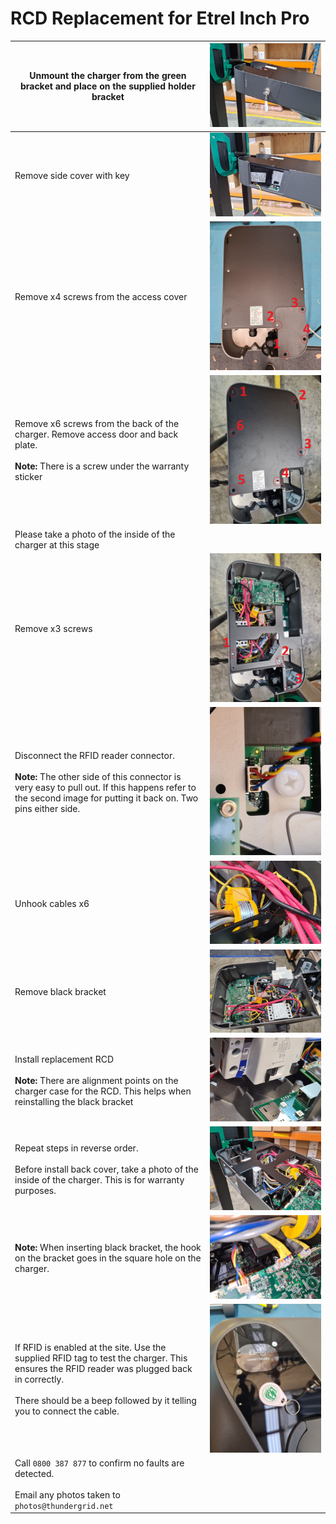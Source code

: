 # RCD Replacement for Etrel Inch Pro
| Unmount the charger from the green bracket and place on the supplied holder bracket                                                                                                                                        | ![RCD 1](https://github.com/Thundergrid149/Thundergrid-Installer-Instructions/blob/18d093390df63c62d9e8cad7efa9ef6a91b8fd97/Files/Etrel%20Inch%20Pro%20RCD%20Replacement/1.jpg)   |
|----------------------------------------------------------------------------------------------------------------------------------------------------------------------------------------------------------------------------|-----------------------------------------------------------------------------------------------------------------------------------------------------------------------------------|
| Remove side cover with key                                                                                                                                                                                                 | ![RCD 2](https://github.com/Thundergrid149/Thundergrid-Installer-Instructions/blob/18d093390df63c62d9e8cad7efa9ef6a91b8fd97/Files/Etrel%20Inch%20Pro%20RCD%20Replacement/2.jpg)   |
| Remove x4 screws from the access cover                                                                                                                                                                                     | ![RCD 3](https://github.com/Thundergrid149/Thundergrid-Installer-Instructions/blob/18d093390df63c62d9e8cad7efa9ef6a91b8fd97/Files/Etrel%20Inch%20Pro%20RCD%20Replacement/3.jpg)   |
| Remove x6 screws from the back of the charger. Remove access door and back plate. <br><br>**Note:** There is a screw under the warranty sticker                                                                            | ![RCD 4](https://github.com/Thundergrid149/Thundergrid-Installer-Instructions/blob/18d093390df63c62d9e8cad7efa9ef6a91b8fd97/Files/Etrel%20Inch%20Pro%20RCD%20Replacement/4.jpg)   |
| Please take a photo of the inside of the charger at this stage                                                                                                                                                             |                                                                                                                                                                                   |
| Remove x3 screws                                                                                                                                                                                                           | ![RCD 5](https://github.com/Thundergrid149/Thundergrid-Installer-Instructions/blob/18d093390df63c62d9e8cad7efa9ef6a91b8fd97/Files/Etrel%20Inch%20Pro%20RCD%20Replacement/5.jpg)   |
| Disconnect the RFID reader connector.<br><br>**Note:** The other side of this connector is very easy to pull out. If this happens refer to the second image for putting it back on. Two pins either side.                  | ![RCD 6](https://github.com/Thundergrid149/Thundergrid-Installer-Instructions/blob/18d093390df63c62d9e8cad7efa9ef6a91b8fd97/Files/Etrel%20Inch%20Pro%20RCD%20Replacement/6.jpg)   |
| Unhook cables x6                                                                                                                                                                                                           | ![RCD 7](https://github.com/Thundergrid149/Thundergrid-Installer-Instructions/blob/18d093390df63c62d9e8cad7efa9ef6a91b8fd97/Files/Etrel%20Inch%20Pro%20RCD%20Replacement/7.jpg)   |
| Remove black bracket                                                                                                                                                                                                       | ![RCD 8](https://github.com/Thundergrid149/Thundergrid-Installer-Instructions/blob/18d093390df63c62d9e8cad7efa9ef6a91b8fd97/Files/Etrel%20Inch%20Pro%20RCD%20Replacement/8.jpg)   |
| Install replacement RCD <br><br>**Note:** There are alignment points on the charger case for the RCD. This helps when reinstalling the black bracket                                                                       | ![RCD 9](https://github.com/Thundergrid149/Thundergrid-Installer-Instructions/blob/18d093390df63c62d9e8cad7efa9ef6a91b8fd97/Files/Etrel%20Inch%20Pro%20RCD%20Replacement/9.jpg)   |
| Repeat steps in reverse order.<br><br>Before install back cover, take a photo of the inside of the charger. This is for warranty purposes.                                                                                 | ![RCD 10](https://github.com/Thundergrid149/Thundergrid-Installer-Instructions/blob/18d093390df63c62d9e8cad7efa9ef6a91b8fd97/Files/Etrel%20Inch%20Pro%20RCD%20Replacement/10.jpg) |
| **Note:** When inserting black bracket, the hook on the bracket goes in the square hole on the charger.                                                                                                                    | ![RCD 11](https://github.com/Thundergrid149/Thundergrid-Installer-Instructions/blob/18d093390df63c62d9e8cad7efa9ef6a91b8fd97/Files/Etrel%20Inch%20Pro%20RCD%20Replacement/11.jpg) |
| If RFID is enabled at the site. Use the supplied RFID tag to test the charger. This ensures the RFID reader was plugged back in correctly. <br><br>There should be a beep followed by it telling you to connect the cable. | ![RCD 12](https://github.com/Thundergrid149/Thundergrid-Installer-Instructions/blob/18d093390df63c62d9e8cad7efa9ef6a91b8fd97/Files/Etrel%20Inch%20Pro%20RCD%20Replacement/12.jpg) |
| Call `0800 387 877` to confirm no faults are detected.<br><br>Email any photos taken to `photos@thundergrid.net`                                                                                                           |                                                                                                                                                                                   |

